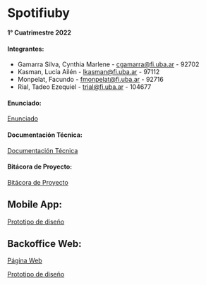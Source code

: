 # Spotifiuby

**1° Cuatrimestre 2022**

#### Integrantes:
 - Gamarra Silva, Cynthia Marlene - cgamarra@fi.uba.ar - 92702
 - Kasman, Lucía Ailén - lkasman@fi.uba.ar - 97112
 - Monpelat, Facundo - fmonpelat@fi.uba.ar - 92716
 - Rial, Tadeo Ezequiel - trial@fi.uba.ar - 104677


#### Enunciado:
[Enunciado](https://taller-de-programacion-2.github.io/works/statement/2022/1/enunciado/)


#### Documentación Técnica:
[Documentación Técnica](https://docs.google.com/document/d/1qeX7vw8qlUQgJsBhi18os4CbqxRVpZRRj_UytfjOuyE/edit?usp=sharing)


#### Bitácora de Proyecto:
[Bitácora de Proyecto](https://docs.google.com/document/d/1udH3vo1as1M9LiJog50_Muba_CU7wyZW-FmnDwvOJXI/edit?usp=sharing)

## Mobile App:
[Prototipo de diseño](https://balsamiq.cloud/s4o4eyg/phcxro2)

## Backoffice Web:
[Página Web](https://backoffice-weld.vercel.app/)

[Prototipo de diseño](https://balsamiq.cloud/s4o4eyg/p9pks1)
